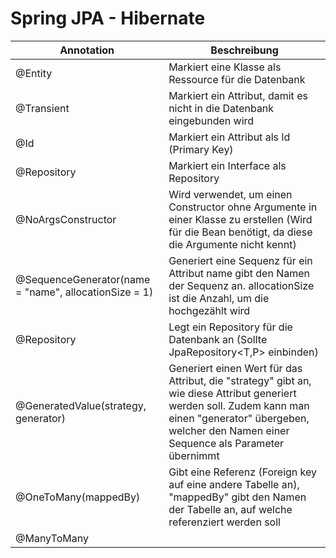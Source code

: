 # Spring JPA - Hibernate

|Annotation|Beschreibung|
|-|-|
|@Entity|Markiert eine Klasse als Ressource für die Datenbank|
|@Transient|Markiert ein Attribut, damit es nicht in die Datenbank eingebunden wird|
|@Id|Markiert ein Attribut als Id (Primary Key)|
|@Repository|Markiert ein Interface als Repository|
|@NoArgsConstructor|Wird verwendet, um einen Constructor ohne Argumente in einer Klasse zu erstellen (Wird für die Bean benötigt, da diese die Argumente nicht kennt)|
|@SequenceGenerator(name = "name", allocationSize = 1)|Generiert eine Sequenz für ein Attribut name gibt den Namen der Sequenz an. allocationSize ist die Anzahl, um die hochgezählt wird|
|@Repository|Legt ein Repository für die Datenbank an (Sollte JpaRepository<T,P> einbinden)|
|@GeneratedValue(strategy, generator)|Generiert einen Wert für das Attribut, die "strategy" gibt an, wie diese Attribut generiert werden soll. Zudem kann man einen "generator" übergeben, welcher den Namen einer Sequence als Parameter übernimmt|
|@OneToMany(mappedBy)|Gibt eine Referenz (Foreign key auf eine andere Tabelle an), "mappedBy" gibt den Namen der Tabelle an, auf welche referenziert werden soll|
|@ManyToMany||